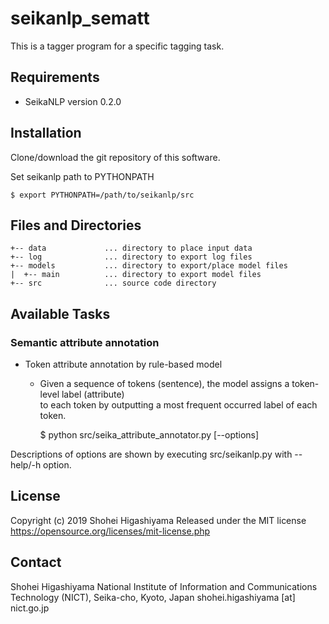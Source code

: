 # seikanlp_sematt

This is a tagger program for a specific tagging task.


## Requirements

- SeikaNLP version 0.2.0


## Installation

Clone/download the git repository of this software.

Set seikanlp path to PYTHONPATH
~~~~
$ export PYTHONPATH=/path/to/seikanlp/src
~~~~


## Files and Directories

~~~~
+-- data             ... directory to place input data
+-- log              ... directory to export log files
+-- models           ... directory to export/place model files
|  +-- main          ... directory to export model files
+-- src              ... source code directory
~~~~


## Available Tasks

### Semantic attribute annotation

- Token attribute annotation by rule-based model
    - Given a sequence of tokens (sentence), the model assigns a token-level label (attribute)  
      to each token by outputting a most frequent occurred label of each token.

      $ python src/seika_attribute_annotator.py [--options]

Descriptions of options are shown by executing src/seikanlp.py with --help/-h option.


## License

Copyright (c) 2019 Shohei Higashiyama
Released under the MIT license https://opensource.org/licenses/mit-license.php


## Contact

Shohei Higashiyama
National Institute of Information and Communications Technology (NICT), Seika-cho, Kyoto, Japan
shohei.higashiyama [at] nict.go.jp
